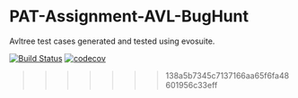 # PAT-Assignment-AVL-BugHunt

Avltree test cases generated and tested using evosuite. 

[![Build Status](https://app.travis-ci.com/esshariprasad/PAT-Assignment-BugHunt.svg?branch=main)](https://app.travis-ci.com/esshariprasad/PAT-Assignment-BugHunt)
[![codecov](https://codecov.io/gh/esshariprasad/PAT-Assignment-BugHunt/branch/main/graph/badge.svg?token=PU1DXRGUUW)](https://codecov.io/gh/esshariprasad/PAT-Assignment-BugHunt)
>>>>>>> 138a5b7345c7137166aa65f6fa48601956c33eff


